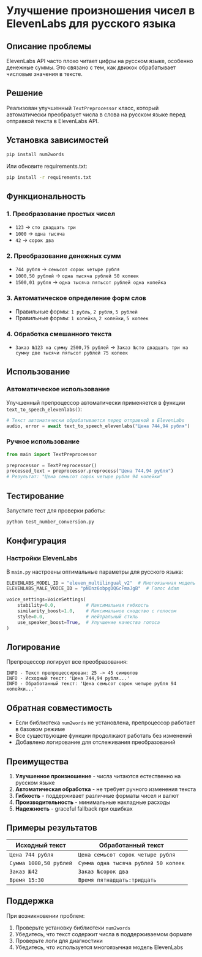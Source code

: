 # Улучшение произношения чисел в ElevenLabs для русского языка

## Описание проблемы

ElevenLabs API часто плохо читает цифры на русском языке, особенно денежные суммы. Это связано с тем, как движок обрабатывает числовые значения в тексте.

## Решение

Реализован улучшенный `TextPreprocessor` класс, который автоматически преобразует числа в слова на русском языке перед отправкой текста в ElevenLabs API.

## Установка зависимостей

```bash
pip install num2words
```

Или обновите requirements.txt:

```bash
pip install -r requirements.txt
```

## Функциональность

### 1. Преобразование простых чисел
- `123` → `сто двадцать три`
- `1000` → `одна тысяча`
- `42` → `сорок два`

### 2. Преобразование денежных сумм
- `744 рубля` → `семьсот сорок четыре рубля`
- `1000,50 рублей` → `одна тысяча рублей 50 копеек`
- `1500,01 рубля` → `одна тысяча пятьсот рублей одна копейка`

### 3. Автоматическое определение форм слов
- Правильные формы: `1 рубль`, `2 рубля`, `5 рублей`
- Правильные формы: `1 копейка`, `2 копейки`, `5 копеек`

### 4. Обработка смешанного текста
- `Заказ №123 на сумму 2500,75 рублей` → `Заказ №сто двадцать три на сумму две тысячи пятьсот рублей 75 копеек`

## Использование

### Автоматическое использование
Улучшенный препроцессор автоматически применяется в функции `text_to_speech_elevenlabs()`:

```python
# Текст автоматически обрабатывается перед отправкой в ElevenLabs
audio, error = await text_to_speech_elevenlabs("Цена 744,94 рубля")
```

### Ручное использование
```python
from main import TextPreprocessor

preprocessor = TextPreprocessor()
processed_text = preprocessor.preprocess("Цена 744,94 рубля")
# Результат: "Цена семьсот сорок четыре рубля 94 копейки"
```

## Тестирование

Запустите тест для проверки работы:

```bash
python test_number_conversion.py
```

## Конфигурация

### Настройки ElevenLabs
В `main.py` настроены оптимальные параметры для русского языка:

```python
ELEVENLABS_MODEL_ID = "eleven_multilingual_v2"  # Многоязычная модель
ELEVENLABS_MALE_VOICE_ID = "pNInz6obpgDQGcFmaJgB"  # Голос Adam

voice_settings=VoiceSettings(
    stability=0.0,           # Максимальная гибкость
    similarity_boost=1.0,    # Максимальное сходство с голосом
    style=0.0,               # Нейтральный стиль
    use_speaker_boost=True,  # Улучшение качества голоса
)
```

## Логирование

Препроцессор логирует все преобразования:

```
INFO - Текст препроцессирован: 25 -> 45 символов
INFO - Исходный текст: 'Цена 744,94 рубля...'
INFO - Обработанный текст: 'Цена семьсот сорок четыре рубля 94 копейки...'
```

## Обратная совместимость

- Если библиотека `num2words` не установлена, препроцессор работает в базовом режиме
- Все существующие функции продолжают работать без изменений
- Добавлено логирование для отслеживания преобразований

## Преимущества

1. **Улучшенное произношение** - числа читаются естественно на русском языке
2. **Автоматическая обработка** - не требует ручного изменения текста
3. **Гибкость** - поддерживает различные форматы чисел и валют
4. **Производительность** - минимальные накладные расходы
5. **Надежность** - graceful fallback при ошибках

## Примеры результатов

| Исходный текст | Обработанный текст |
|----------------|-------------------|
| `Цена 744 рубля` | `Цена семьсот сорок четыре рубля` |
| `Сумма 1000,50 рублей` | `Сумма одна тысяча рублей 50 копеек` |
| `Заказ №42` | `Заказ №сорок два` |
| `Время 15:30` | `Время пятнадцать:тридцать` |

## Поддержка

При возникновении проблем:
1. Проверьте установку библиотеки `num2words`
2. Убедитесь, что текст содержит числа в поддерживаемом формате
3. Проверьте логи для диагностики
4. Убедитесь, что используется многоязычная модель ElevenLabs
